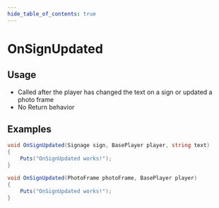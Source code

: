 ```yaml
---
hide_table_of_contents: true
---
```


# OnSignUpdated

## Usage

* Called after the player has changed the text on a sign or updated a photo frame
* No Return behavior

## Examples

```csharp title=""
void OnSignUpdated(Signage sign, BasePlayer player, string text)
{
    Puts("OnSignUpdated works!");
}
```

```csharp title=""
void OnSignUpdated(PhotoFrame photoFrame, BasePlayer player)
{
    Puts("OnSignUpdated works!");
}
```